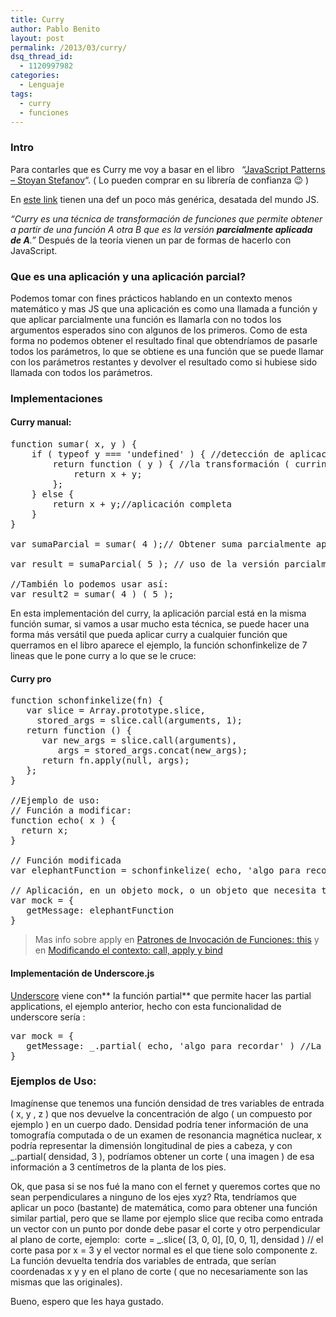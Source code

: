```yaml
---
title: Curry
author: Pablo Benito
layout: post
permalink: /2013/03/curry/
dsq_thread_id:
  - 1120997982
categories:
  - Lenguaje
tags:
  - curry
  - funciones
---
```

### Intro

Para contarles que es Curry me voy a basar en el libro   &#8220;[JavaScript Patterns &#8211; Stoyan Stefanov][1]&#8220;. ( Lo pueden comprar en su librería de confianza 😉 )

En [este link][2] tienen una def un poco más genérica, desatada del mundo JS.

*&#8220;Curry es una técnica de transformación de funciones que permite obtener a partir de una función A otra B que es la versión **parcialmente aplicada de A**.&#8221;* Después de la teoría vienen un par de formas de hacerlo con JavaScript.

### Que es una aplicación y una aplicación parcial?

Podemos tomar con fines prácticos hablando en un contexto menos matemático y mas JS que una aplicación es como una llamada a función y que aplicar parcialmente una función es llamarla con no todos los argumentos esperados sino con algunos de los primeros. Como de esta forma no podemos obtener el resultado final que obtendríamos de pasarle todos los parámetros, lo que se obtiene es una función que se puede llamar con los parámetros restantes y devolver el resultado como si hubiese sido llamada con todos los parámetros.

### Implementaciones

#### Curry manual:

<pre class="brush: jscript; title: ; notranslate" title="">function sumar( x, y ) {
    if ( typeof y === 'undefined' ) { //detección de aplicación parcial
        return function ( y ) { //la transformación ( curring )
            return x + y;
        };
    } else {
        return x + y;//aplicación completa
    }
}

var sumaParcial = sumar( 4 );// Obtener suma parcialmente aplicada, memoriza x

var result = sumaParcial( 5 ); // uso de la versión parcialmente aplicada, el 5 se usa para y que al sumarle la x memorizada ( 4 ) dará como resultado 9. 

//También lo podemos usar así:
var result2 = sumar( 4 ) ( 5 );
</pre>

En esta implementación del curry, la aplicación parcial está en la misma función sumar, si vamos a usar mucho esta técnica, se puede hacer una forma más versátil que pueda aplicar curry a cualquier función que querramos en el libro aparece el ejemplo, la función schonfinkelize de 7 lineas que le pone curry a lo que se le cruce:

#### Curry pro

<pre class="brush: jscript; title: ; notranslate" title="">function schonfinkelize(fn) {
   var slice = Array.prototype.slice,
     stored_args = slice.call(arguments, 1);
   return function () {
      var new_args = slice.call(arguments),
         args = stored_args.concat(new_args);
      return fn.apply(null, args);
   };
}

//Ejemplo de uso:
// Función a modificar:
function echo( x ) {
  return x;
}

// Función modificada
var elephantFunction = schonfinkelize( echo, 'algo para recordar' );//La Transformación ( curring )

// Aplicación, en un objeto mock, o un objeto que necesita tener un método que devuelva siempre el mismo valor con fines de polimorfimo
var mock = {
   getMessage: elephantFunction
}
</pre>

> Mas info sobre apply en [Patrones de Invocación de Funciones: this][3] y en [Modificando el contexto: call, apply y bind][4] 

#### Implementación de Underscore.js

<a href="http://underscorejs.org" target="_blank">Underscore</a> viene con** la función partial** que permite hacer las partial applications, el ejemplo anterior, hecho con esta funcionalidad de underscore sería :

<pre class="brush: jscript; title: ; notranslate" title="">var mock = {
   getMessage: _.partial( echo, 'algo para recordar' ) //La transformación ( curring )
}
</pre>

### Ejemplos de Uso:

Imagínense que tenemos una función densidad de tres variables de entrada ( x, y , z ) que nos devuelve la concentración de algo ( un compuesto por ejemplo ) en un cuerpo dado. Densidad podría tener información de una tomografía computada o de un examen de resonancia magnética nuclear, x podría representar la dimensión longitudinal de pies a cabeza, y con _.partial( densidad, 3 ), podríamos obtener un corte ( una imagen ) de esa información a 3 centímetros de la planta de los pies.

Ok, que pasa si se nos fué la mano con el fernet y queremos cortes que no sean perpendiculares a ninguno de los ejes xyz? Rta, tendríamos que aplicar un poco (bastante) de matemática, como para obtener una función similar partial, pero que se llame por ejemplo slice que reciba como entrada un vector con un punto por donde debe pasar el corte y otro perpendicular al plano de corte, ejemplo:  corte = _.slice( [3, 0, 0], [0, 0, 1], densidad ) // el corte pasa por x = 3 y el vector normal es el que tiene solo componente z.   La función devuelta tendría dos variables de entrada, que serían coordenadas x y y en el plano de corte ( que no necesariamente son las mismas que las originales).

Bueno, espero que les haya gustado.

 [1]: http://www.amazon.es/JavaScript-Patterns-Stoyan-Stefanov/dp/3897215985/ref=sr_1_2?s=foreign-books&ie=UTF8&qid=1362573485&sr=1-2
 [2]: http://en.wikipedia.org/wiki/Currying
 [3]: http://fernetjs.com/2012/01/patrones-de-invocacion-de-funciones-this/ "Patrones de Invocación de Funciones: this"
 [4]: http://fernetjs.com/2013/01/modificando-el-contexto-call-apply-y-bind/ "Modificando el contexto: call, apply y bind"
